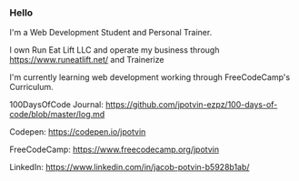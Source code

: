 ### Hello

I'm a Web Development Student and Personal Trainer. 

I own Run Eat Lift LLC and operate my business through https://www.runeatlift.net/ and Trainerize

I'm currently learning web development working through FreeCodeCamp's Curriculum.

100DaysOfCode Journal: https://github.com/jpotvin-ezpz/100-days-of-code/blob/master/log.md

Codepen: https://codepen.io/jpotvin

FreeCodeCamp: https://www.freecodecamp.org/jpotvin

LinkedIn: https://www.linkedin.com/in/jacob-potvin-b5928b1ab/
